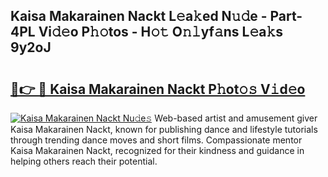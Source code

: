 ## Kaisa Makarainen Nackt L𝚎a𝚔ed N𝚞𝚍e - Part-4PL Vi𝚍𝚎o P𝚑𝚘tos - H𝚘𝚝 O𝚗𝚕yf𝚊ns L𝚎a𝚔s 9y2oJ

# <h2><a href="http://kf24j6.oniu.top/?m=Kaisa+Makarainen+Nackt">🔗👉 🔴 Kaisa Makarainen Nackt P𝚑ot𝚘𝚜 V𝚒d𝚎o</a></h2>

[![Kaisa Makarainen Nackt Nu𝚍e𝚜](https://i.imgur.com/0qMVB7G.gif)](http://kf24j6.oniu.top/?m=Kaisa+Makarainen+Nackt)
Web-based artist and amusement giver Kaisa Makarainen Nackt, known for publishing dance and lifestyle tutorials through trending dance moves and short films. Compassionate mentor Kaisa Makarainen Nackt, recognized for their kindness and guidance in helping others reach their potential.  

